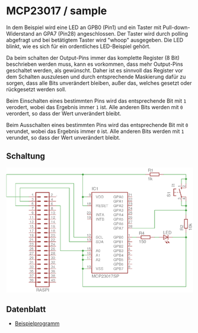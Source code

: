 # MCP23017 / sample


In dem Beispiel wird eine LED an GPB0 (Pin1) und ein Taster mit Pull-down-Widerstand an GPA7 (Pin28) angeschlossen. Der Taster wird durch polling abgefragt und bei betätigtem Taster wird "whoop" ausgegeben. Die LED blinkt, wie es sich für ein ordentliches LED-Beispiel gehört. 

Da beim schalten der Output-Pins immer das komplette Register (8 Bit) beschrieben werden muss, kann es vorkommen, dass mehr Output-Pins geschaltet werden, als gewünscht. Daher ist es sinnvoll das Register vor dem Schalten auszulesen und durch entsprechende Maskierung  dafür zu sorgen, dass alle Bits unverändert bleiben, außer das, welches gesetzt oder rückgesetzt werden soll.

Beim Einschalten eines bestimmten Pins wird das entsprechende Bit mit `1` verodert, wobei das Ergebnis immer `1` ist. Alle anderen Bits werden mit `0` verordert, so dass der Wert unverändert bleibt.

Beim Ausschalten eines bestimmten Pins wird das entsprechende Bit mit `0` verundet, wobei das Ergebnis immer `0` ist. Alle anderen Bits werden mit `1` verundet, so dass der Wert unverändert bleibt.

## Schaltung

![Beispielschaltung](mcp23017_sample.png)

## Datenblatt

- [Beispielprogramm](mcp23017sample.py)
